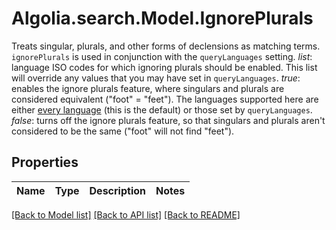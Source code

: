 # Algolia.search.Model.IgnorePlurals
Treats singular, plurals, and other forms of declensions as matching terms. `ignorePlurals` is used in conjunction with the `queryLanguages` setting. _list_: language ISO codes for which ignoring plurals should be enabled. This list will override any values that you may have set in `queryLanguages`. _true_: enables the ignore plurals feature, where singulars and plurals are considered equivalent (\"foot\" = \"feet\"). The languages supported here are either [every language](https://www.algolia.com/doc/guides/managing-results/optimize-search-results/handling-natural-languages-nlp/in-depth/supported-languages/) (this is the default) or those set by `queryLanguages`. _false_: turns off the ignore plurals feature, so that singulars and plurals aren't considered to be the same (\"foot\" will not find \"feet\"). 

## Properties

Name | Type | Description | Notes
------------ | ------------- | ------------- | -------------

[[Back to Model list]](../README.md#documentation-for-models) [[Back to API list]](../README.md#documentation-for-api-endpoints) [[Back to README]](../README.md)

